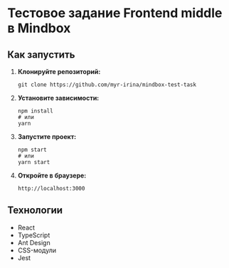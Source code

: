 # Тестовое задание Frontend middle в Mindbox

## Как запустить

1. **Клонируйте репозиторий:**

   ```
   git clone https://github.com/myr-irina/mindbox-test-task
   ```

2. **Установите зависимости:**

   ```
   npm install
   # или
   yarn
   ```

3. **Запустите проект:**

   ```
   npm start
   # или
   yarn start
   ```

4. **Откройте в браузере:**
   ```
   http://localhost:3000
   ```

## Технологии

- React
- TypeScript
- Ant Design
- CSS-модули
- Jest
